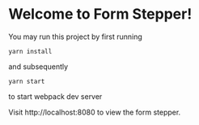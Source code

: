 # Welcome to Form Stepper!

You may run this project by first running

```
yarn install
```

and subsequently

```
yarn start
```

to start webpack dev server

Visit http://localhost:8080 to view the form stepper.
